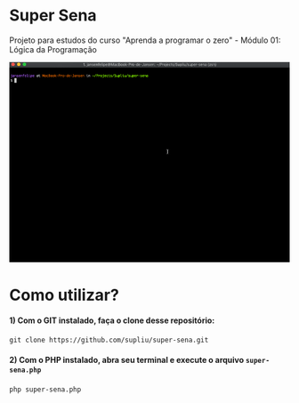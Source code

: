 # Super Sena

Projeto para estudos do curso "Aprenda a programar o zero" - Módulo 01: Lógica da Programação

<img src="https://github.com/supliu/super-sena/blob/master/images/super-sena.gif?raw=true" border="0">

# Como utilizar?

#### 1) Com o GIT instalado, faça o clone desse repositório:

```shell
git clone https://github.com/supliu/super-sena.git
```

#### 2) Com o PHP instalado, abra seu terminal e execute o arquivo `super-sena.php`

```shell
php super-sena.php
```

